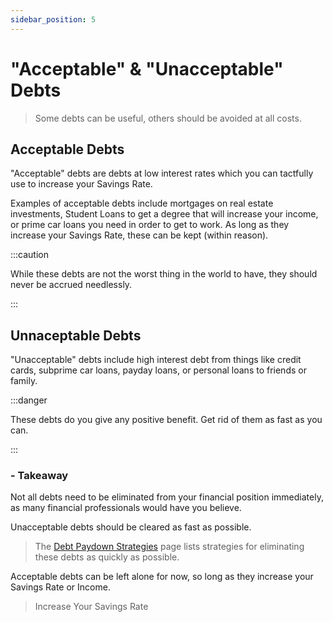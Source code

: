 ```yaml
---
sidebar_position: 5
---
```


# "Acceptable" & "Unacceptable" Debts

>Some debts can be useful, others should be avoided at all costs.

## Acceptable Debts

"Acceptable" debts are debts at low interest rates which you can tactfully use to increase your Savings Rate. 

Examples of acceptable debts include mortgages on real estate investments, Student Loans to get a degree that will increase your income, or prime car loans you need in order to get to work. As long as they increase your Savings Rate, these can be kept (within reason).

:::caution 

While these debts are not the worst thing in the world to have, they should never be accrued needlessly. 

:::

## Unnaceptable Debts

"Unacceptable" debts include high interest debt from things like credit cards, subprime car loans, payday loans, or personal loans to friends or family. 

:::danger

These debts do you give any positive benefit. Get rid of them as fast as you can.

:::

### - Takeaway

Not all debts need to be eliminated from your financial position immediately, as many financial professionals would have you believe. 

Unacceptable debts should be cleared as fast as possible. 
>The [Debt Paydown Strategies](debt-paydown-strategies.md) page lists strategies for eliminating these debts as quickly as possible.

Acceptable debts can be left alone for now, so long as they increase your Savings Rate or Income.

>Increase Your Savings Rate